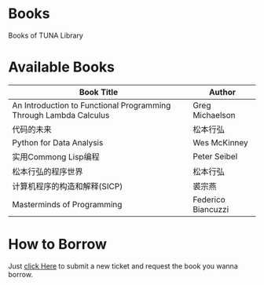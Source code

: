# Books
Books of TUNA Library

# Available Books

| Book Title   | Author | 
| --- | --- |
| An Introduction to Functional Programming Through Lambda Calculus | Greg Michaelson |
| 代码的未来 | 松本行弘 | 
| Python for Data Analysis | Wes McKinney |
| 实用Commong Lisp编程 | Peter Seibel |
| 松本行弘的程序世界 | 松本行弘 |
| 计算机程序的构造和解释(SICP) | 裘宗燕 |
| Masterminds of Programming | Federico Biancuzzi |

# How to Borrow

Just [click Here](https://github.com/tuna/Books/issues/new) to submit a new ticket and request the book you wanna borrow.
